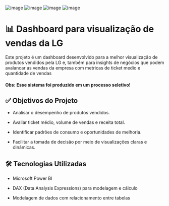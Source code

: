 ![image](https://github.com/user-attachments/assets/2a940560-a3dd-4e9c-b7e2-abfbdd571839)
![image](https://github.com/user-attachments/assets/eb34a1db-58f8-42bf-8c96-75fb4e3fdfe1)
![image](https://github.com/user-attachments/assets/16c260fd-9959-4968-851d-7d39c1886087)
![image](https://github.com/user-attachments/assets/d9a542d8-8f75-4afa-a6d8-c7f57ed4ec36)

# 📊 Dashboard para visualização de vendas da LG

Este projeto é um dashboard desenvolvido para a melhor visualização de produtos vendidos pela LG e, também para 
insights de negócios que podem avalancar as vendas da empresa com metricas de ticket medio e quantidade de vendas
#### Obs: Esse sistema foi produzido em um processo seletivo!  

## ✅ Objetivos do Projeto
- Analisar o desempenho de produtos vendidos.

- Avaliar ticket médio, volume de vendas e receita total.

- Identificar padrões de consumo e oportunidades de melhoria.

- Facilitar a tomada de decisão por meio de visualizações claras e dinâmicas.

## 🛠️ Tecnologias Utilizadas

- Microsoft Power BI

- DAX (Data Analysis Expressions) para modelagem e cálculo

- Modelagem de dados com relacionamento entre tabelas

